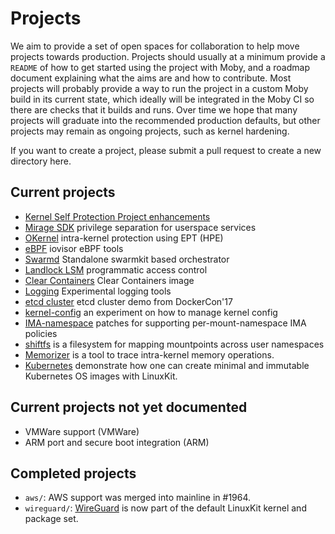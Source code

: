 # Projects

We aim to provide a set of open spaces for collaboration to help move projects towards production. Projects should usually
at a minimum provide a `README` of how to get started using the project with Moby, and a roadmap document explaining what
the aims are and how to contribute. Most projects will probably provide a way to run the project in a custom Moby build
in its current state, which ideally will be integrated in the Moby CI so there are checks that it builds and runs. Over
time we hope that many projects will graduate into the recommended production defaults, but other projects may remain as
ongoing projects, such as kernel hardening.

If you want to create a project, please submit a pull request to create a new directory here.

## Current projects
- [Kernel Self Protection Project enhancements](kspp/)
- [Mirage SDK](miragesdk/) privilege separation for userspace services
- [OKernel](okernel/) intra-kernel protection using EPT (HPE)
- [eBPF](ebpf/) iovisor eBPF tools
- [Swarmd](swarmd) Standalone swarmkit based orchestrator
- [Landlock LSM](landlock/) programmatic access control
- [Clear Containers](clear-containers/) Clear Containers image
- [Logging](logging/) Experimental logging tools
- [etcd cluster](etcd/) etcd cluster demo from DockerCon'17
- [kernel-config](kernel-config/) an experiment on how to manage kernel config
- [IMA-namespace](ima-namespace/) patches for supporting per-mount-namespace
  IMA policies
- [shiftfs](shiftfs/) is a filesystem for mapping mountpoints across user
  namespaces
- [Memorizer](memorizer/) is a tool to trace intra-kernel
  memory operations.
- [Kubernetes](kubernetes/) demonstrate how one can create minimal and immutable Kubernetes OS images with LinuxKit.

## Current projects not yet documented
- VMWare support (VMWare)
- ARM port and secure boot integration (ARM)

## Completed projects

- `aws/`: AWS support was merged into mainline in #1964.
- `wireguard/`: [WireGuard](https://www.wireguard.com/) is now part of the default LinuxKit kernel and package set.
